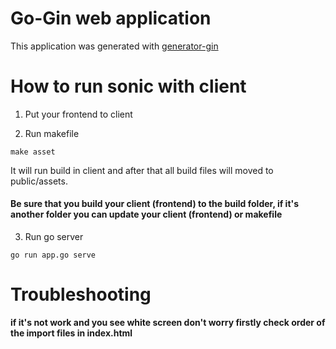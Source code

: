 # Go-Gin web application

This application was generated with [generator-gin](https://github.com/openware/generator-gin)

# How to run sonic with client

1. Put your frontend to client

2. Run makefile
```
make asset
```
It will run build in client and after that all build files will moved to public/assets.
#### **Be sure that you build your client (frontend) to the build folder, if it's another folder you can update your client (frontend) or makefile**

3. Run go server 
```
go run app.go serve
```

# Troubleshooting
**if it's not work and you see white screen don't worry firstly check order of the import files in index.html**